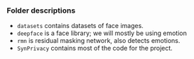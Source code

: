 ### Folder descriptions

 - `datasets` contains datasets of face images.
 - `deepface` is a face library; we will mostly be using emotion
 - `rmn` is residual masking network, also detects emotions.
 - `SynPrivacy` contains most of the code for the project.
